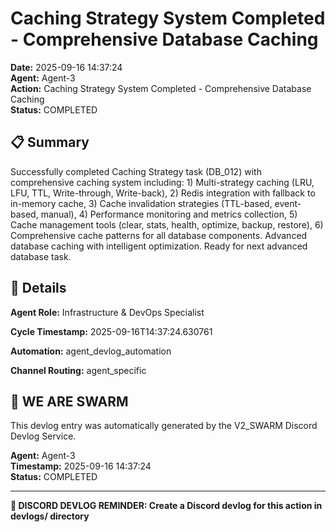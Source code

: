 # Caching Strategy System Completed - Comprehensive Database Caching

**Date:** 2025-09-16 14:37:24  
**Agent:** Agent-3  
**Action:** Caching Strategy System Completed - Comprehensive Database Caching  
**Status:** COMPLETED

## 📋 Summary

Successfully completed Caching Strategy task (DB_012) with comprehensive caching system including: 1) Multi-strategy caching (LRU, LFU, TTL, Write-through, Write-back), 2) Redis integration with fallback to in-memory cache, 3) Cache invalidation strategies (TTL-based, event-based, manual), 4) Performance monitoring and metrics collection, 5) Cache management tools (clear, stats, health, optimize, backup, restore), 6) Comprehensive cache patterns for all database components. Advanced database caching with intelligent optimization. Ready for next advanced database task.

## 🎯 Details

**Agent Role:** Infrastructure & DevOps Specialist

**Cycle Timestamp:** 2025-09-16T14:37:24.630761

**Automation:** agent_devlog_automation

**Channel Routing:** agent_specific

## 🐝 WE ARE SWARM

This devlog entry was automatically generated by the V2_SWARM Discord Devlog Service.

**Agent:** Agent-3  
**Timestamp:** 2025-09-16 14:37:24  
**Status:** COMPLETED

---

**📝 DISCORD DEVLOG REMINDER: Create a Discord devlog for this action in devlogs/ directory**
